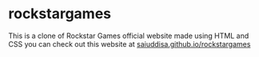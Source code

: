 # rockstargames

This is a clone of Rockstar Games official website made using HTML and CSS
you can check out this website at [saiuddisa.github.io/rockstargames](https://saiuddisa.github.io/rockstargames/)
